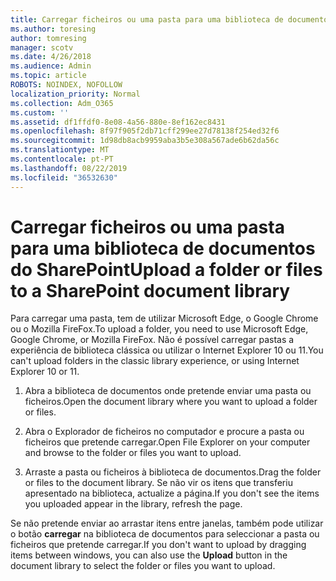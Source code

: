 ```yaml
---
title: Carregar ficheiros ou uma pasta para uma biblioteca de documentos
ms.author: toresing
author: tomresing
manager: scotv
ms.date: 4/26/2018
ms.audience: Admin
ms.topic: article
ROBOTS: NOINDEX, NOFOLLOW
localization_priority: Normal
ms.collection: Adm_O365
ms.custom: ''
ms.assetid: df1ffdf0-8e08-4a56-880e-8ef162ec8431
ms.openlocfilehash: 8f97f905f2db71cff299ee27d78138f254ed32f6
ms.sourcegitcommit: 1d98db8acb9959aba3b5e308a567ade6b62da56c
ms.translationtype: MT
ms.contentlocale: pt-PT
ms.lasthandoff: 08/22/2019
ms.locfileid: "36532630"
---
```

# <a name="upload-a-folder-or-files-to-a-sharepoint-document-library"></a><span data-ttu-id="80a92-102">Carregar ficheiros ou uma pasta para uma biblioteca de documentos do SharePoint</span><span class="sxs-lookup"><span data-stu-id="80a92-102">Upload a folder or files to a SharePoint document library</span></span>

<span data-ttu-id="80a92-103">Para carregar uma pasta, tem de utilizar Microsoft Edge, o Google Chrome ou o Mozilla FireFox.</span><span class="sxs-lookup"><span data-stu-id="80a92-103">To upload a folder, you need to use Microsoft Edge, Google Chrome, or Mozilla FireFox.</span></span> <span data-ttu-id="80a92-104">Não é possível carregar pastas a experiência de biblioteca clássica ou utilizar o Internet Explorer 10 ou 11.</span><span class="sxs-lookup"><span data-stu-id="80a92-104">You can't upload folders in the classic library experience, or using Internet Explorer 10 or 11.</span></span>
  
1. <span data-ttu-id="80a92-105">Abra a biblioteca de documentos onde pretende enviar uma pasta ou ficheiros.</span><span class="sxs-lookup"><span data-stu-id="80a92-105">Open the document library where you want to upload a folder or files.</span></span>
    
2. <span data-ttu-id="80a92-106">Abra o Explorador de ficheiros no computador e procure a pasta ou ficheiros que pretende carregar.</span><span class="sxs-lookup"><span data-stu-id="80a92-106">Open File Explorer on your computer and browse to the folder or files you want to upload.</span></span>
    
3. <span data-ttu-id="80a92-107">Arraste a pasta ou ficheiros à biblioteca de documentos.</span><span class="sxs-lookup"><span data-stu-id="80a92-107">Drag the folder or files to the document library.</span></span> <span data-ttu-id="80a92-108">Se não vir os itens que transferiu apresentado na biblioteca, actualize a página.</span><span class="sxs-lookup"><span data-stu-id="80a92-108">If you don't see the items you uploaded appear in the library, refresh the page.</span></span> 
    
<span data-ttu-id="80a92-109">Se não pretende enviar ao arrastar itens entre janelas, também pode utilizar o botão **carregar** na biblioteca de documentos para seleccionar a pasta ou ficheiros que pretende carregar.</span><span class="sxs-lookup"><span data-stu-id="80a92-109">If you don't want to upload by dragging items between windows, you can also use the **Upload** button in the document library to select the folder or files you want to upload.</span></span> 
  

